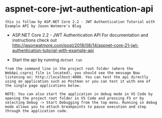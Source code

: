 # aspnet-core-jwt-authentication-api

```
this is follow by ASP.NET Core 2.2 - JWT Authentication Tutorial with Example API by Jason Watmore's Blog
```

- ASP.NET Core 2.2 - JWT Authentication API
For documentation and instructions check out http://jasonwatmore.com/post/2018/08/14/aspnet-core-21-jwt-authentication-tutorial-with-example-api


- Start the api by running ```dotnet run``` 
```
from the command line in the project root folder (where the WebApi.csproj file is located), you should see the message Now listening on: http://localhost:4000. You can test the api directly using an application such as Postman or you can test it with one of the single page applications below.

NOTE: You can also start the application in debug mode in VS Code by opening the project root folder in VS Code and pressing F5 or by selecting Debug -> Start Debugging from the top menu. Running in debug mode allows you to attach breakpoints to pause execution and step through the application code.
```
